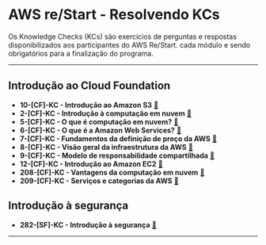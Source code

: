 # AWS re/Start - Resolvendo KCs


Os Knowledge Checks (KCs) são exercícios de perguntas e respostas disponibilizados aos participantes do AWS Re/Start.
cada módulo e sendo obrigatórios para a finalização do programa.


---
## Introdução ao Cloud Foundation

- **10-[CF]-KC - Introdução ao Amazon S3** [🔗][KC/10]  
- **2-[CF]-KC - Introdução à computação em nuvem** [🔗][KC/2]  
- **5-[CF]-KC - O que é computação em nuvem?** [🔗][KC/5]  
- **6-[CF]-KC - O que é a Amazon Web Services?** [🔗][KC/6]  
- **7-[CF]-KC - Fundamentos da definição de preço da AWS** [🔗][KC/7]  
- **8-[CF]-KC - Visão geral da infraestrutura da AWS** [🔗][KC/8]  
- **9-[CF]-KC - Modelo de responsabilidade compartilhada** [🔗][KC/9]  
- **12-[CF]-KC - Introdução ao Amazon EC2** [🔗][KC/12]  
- **208-[CF]-KC - Vantagens da computação em nuvem** [🔗][KC/208]  
- **209-[CF]-KC - Serviços e categorias da AWS** [🔗][KC/209]  

[KC/10]: https://github.com/HenriquePST/aws-restart/blob/main/KCs/010.md
[KC/2]: https://github.com/HenriquePST/aws-restart/blob/main/KCs/002.md
[KC/5]: https://github.com/HenriquePST/aws-restart/blob/main/KCs/005.md
[KC/6]: https://github.com/HenriquePST/aws-restart/blob/main/KCs/006.md
[KC/7]: https://github.com/HenriquePST/aws-restart/blob/main/KCs/007.md
[KC/8]: https://github.com/HenriquePST/aws-restart/blob/main/KCs/008.md
[KC/9]: https://github.com/HenriquePST/aws-restart/blob/main/KCs/009.md
[KC/12]: https://github.com/HenriquePST/aws-restart/blob/main/KCs/012.md
[KC/208]: https://github.com/HenriquePST/aws-restart/blob/main/KCs/208.md
[KC/209]: https://github.com/HenriquePST/aws-restart/blob/main/KCs/209.md

## Introdução à segurança

- **282-[SF]-KC - Introdução à segurança** [🔗][KC/282]

[KC/282]: https://github.com/HenriquePST/aws-restart/blob/main/KCs/282.md
 
---
